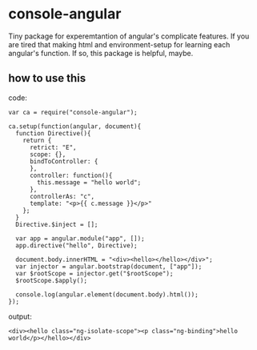 # console-angular

Tiny package for experemtantion of angular's complicate features.
If you are tired that making html and environment-setup for learning each angular's function.
If so, this package is helpful, maybe.

## how to use this

code:
```
var ca = require("console-angular");

ca.setup(function(angular, document){
  function Directive(){
    return {
      retrict: "E",
      scope: {},
      bindToController: {
      },
      controller: function(){
        this.message = "hello world";
      },
      controllerAs: "c",
      template: "<p>{{ c.message }}</p>"
    };
  }
  Directive.$inject = [];

  var app = angular.module("app", []);
  app.directive("hello", Directive);

  document.body.innerHTML = "<div><hello></hello></div>";
  var injector = angular.bootstrap(document, ["app"]);
  var $rootScope = injector.get("$rootScope");
  $rootScope.$apply();

  console.log(angular.element(document.body).html());
});
```

output:
```
<div><hello class="ng-isolate-scope"><p class="ng-binding">hello world</p></hello></div>
```
